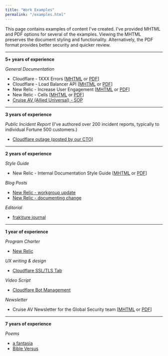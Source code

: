 ```yaml
---
title: "Work Examples"
permalink: "/examples.html"
---
```


This page contains examples of content I've created. I've provided MHTML and PDF options for several of the examples. Viewing the MHTML preserves the document styling and functionality. Alternatively, the PDF format provides better security and quicker review.

---

 **5+ years of experience**
 
 *General Documentation*
- Cloudflare - 1XXX Errors [[MHTML](/assets/docs/1xxx.mhtml) or [PDF](/assets/docs/1xxx.pdf)]
- Cloudflare - Load Balancer API [[MHTML](/assets/docs/api.mhtml) or [PDF](/assets/docs/api.pdf)]
- New Relic - Increase User Engagement [[MHTML](/assets/docs/engagement.mhtml) or [PDF](/assets/docs/engagement.pdf)]
- New Relic - Cells [[MHTML](/assets/docs/cells-new-relic.mhtml) or [PDF](/assets/docs/cells-new-relic.pdf)]
- [Cruise AV (Allied Universal) - SOP](/assets/docs/cruise-sop.pdf)

---

**3 years of experience**

*Public Incident Report* (I've authored over 200 incident reports, typically to individual Fortune 500 customers.)
- [Cloudflare outage (posted by our CTO)](/assets/docs/incident-report.pdf)

---

**2 years of experience**

*Style Guide*
- New Relic - Internal Documentation Style Guide [[MHTML](/assets/docs/style-guide.mhtml) or [PDF](/assets/docs/style-guide.pdf)]

*Blog Posts*
- [New Relic - workgroup update](/assets/docs/rokd.pdf)
- [New Relic - documenting change](/assets/docs/design-changes.pdf)

*Editorial*
- [frak\ture journal](/assets/docs/editorial.pdf)

---

**1 year of experience**

*Program Charter*
- [New Relic](/assets/docs/charter-internal-docs.pdf)

*UX writing & design*
- [Cloudflare SSL/TLS Tab](/assets/images/ssl-ui.png)

*Video Script*
- [Cloudflare Bot Management](https://www.youtube.com/watch?v=dAl1LG7Odg4)

*Newsletter*
- Cruise AV Newsletter for the Global Security team [[MHTML](/assets/docs/cruise-newsletter.mhtml) or [PDF](/assets/docs/cruise-newsletter.pdf)]

---

**7 years of experience**

*Poems*
- [a fantasia](/assets/docs/a-fantasia.pdf)
- [Bible Versus](/assets/docs/bible-versus.pdf)
